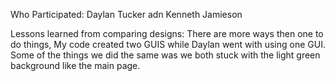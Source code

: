 Who Participated: Daylan Tucker adn Kenneth Jamieson

Lessons learned from comparing designs: There are more ways then one to do things, My code created two GUIS while Daylan went with using one GUI. Some of the things we did the same was we both stuck with the light green background like the main page.